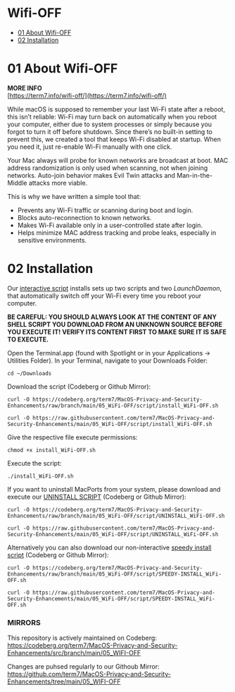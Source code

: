 # Wifi-OFF

- [01 About Wifi-OFF](#01-about-wifi-off)
- [02 Installation](#02-installation)

# 01 About Wifi-OFF

**MORE INFO**<br>
[https://term7.info/wifi-off/](https://term7.info/wifi-off/)

While macOS is supposed to remember your last Wi-Fi state after a reboot, this isn’t reliable: Wi-Fi may turn back on automatically when you reboot your computer, either due to system processes or simply because you forgot to turn it off before shutdown. Since there’s no built-in setting to prevent this, we created a tool that keeps Wi-Fi disabled at startup. When you need it, just re-enable Wi-Fi manually with one click.

Your Mac always will probe for known networks are broadcast at boot. MAC address randomization is only used when scanning, not when joining networks. Auto-join behavior makes Evil Twin attacks and Man-in-the-Middle attacks more viable.

This is why we have written a simple tool that:

- Prevents any Wi-Fi traffic or scanning during boot and login.
- Blocks auto-reconnection to known networks.
- Makes Wi-Fi available only in a user-controlled state after login.
- Helps minimize MAC address tracking and probe leaks, especially in sensitive environments.

# 02 Installation

Our [interactive script](script/install_WiFi-OFF.sh) installs sets up two scripts and two <em>LaunchDaemon</em>, that automatically switch off your Wi-Fi every time you reboot your computer.

**BE CAREFUL: YOU SHOULD ALWAYS LOOK AT THE CONTENT OF ANY SHELL SCRIPT YOU DOWNLOAD FROM AN UNKNOWN SOURCE BEFORE YOU EXECUTE IT! VERIFY ITS CONTENT FIRST TO MAKE SURE IT IS SAFE TO EXECUTE.**

Open the Terminal.app (found with Spotlight or in your Applications -> Utilities Folder).
In your Terminal, navigate to your Downloads Folder:
```
cd ~/Downloads
```

Download the script (Codeberg or Github Mirror):

```
curl -O https://codeberg.org/term7/MacOS-Privacy-and-Security-Enhancements/raw/branch/main/05_WiFi-OFF/script/install_WiFi-OFF.sh
```
```
curl -O https://raw.githubusercontent.com/term7/MacOS-Privacy-and-Security-Enhancements/main/05_WiFi-OFF/script/install_WiFi-OFF.sh
```

Give the respective file execute permissions:
```
chmod +x install_WiFi-OFF.sh
```

Execute the script:
```
./install_WiFi-OFF.sh
```

If you want to uninstall MacPorts from your system, please download and execute our [UNINSTALL SCRIPT](script/UNINSTALL_SpoofMAC.sh) (Codeberg or Github Mirror):

```
curl -O https://codeberg.org/term7/MacOS-Privacy-and-Security-Enhancements/raw/branch/main/05_WiFi-OFF/script/UNINSTALL_WiFi-OFF.sh
```
```
curl -O https://raw.githubusercontent.com/term7/MacOS-Privacy-and-Security-Enhancements/main/05_WiFi-OFF/script/UNINSTALL_WiFi-OFF.sh
```

Alternatively you can also download our non-interactive [speedy install script](script/SPEEDY-INSTALL_WiFi-OFF.sh) (Codeberg or Github Mirror):

```
curl -O https://codeberg.org/term7/MacOS-Privacy-and-Security-Enhancements/raw/branch/main/05_WiFi-OFF/script/SPEEDY-INSTALL_WiFi-OFF.sh
```
```
curl -O https://raw.githubusercontent.com/term7/MacOS-Privacy-and-Security-Enhancements/main/05_WiFi-OFF/script/SPEEDY-INSTALL_WiFi-OFF.sh
```

### **MIRRORS**

This repository is actively maintained on Codeberg:
https://codeberg.org/term7/MacOS-Privacy-and-Security-Enhancements/src/branch/main/05_WIFI-OFF

Changes are puhsed regularly to our Githoub Mirror:
https://github.com/term7/MacOS-Privacy-and-Security-Enhancements/tree/main/05_WIFI-OFF